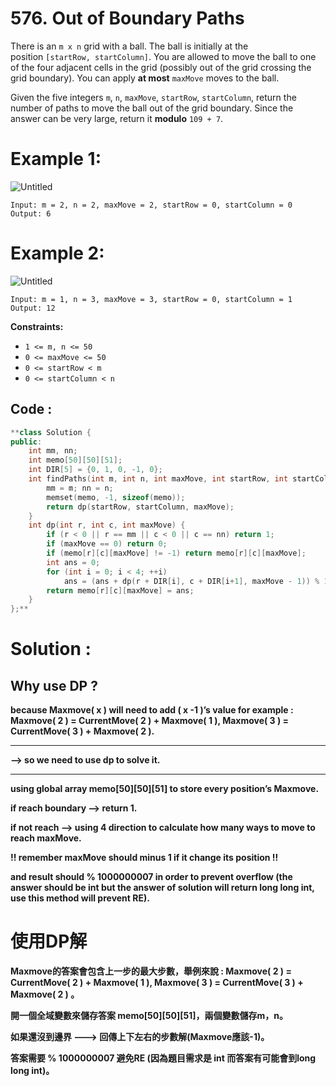 # 576. Out of Boundary Paths

There is an `m x n` grid with a ball. The ball is initially at the position `[startRow, startColumn]`. You are allowed to move the ball to one of the four adjacent cells in the grid (possibly out of the grid crossing the grid boundary). You can apply **at most** `maxMove` moves to the ball.

Given the five integers `m`, `n`, `maxMove`, `startRow`, `startColumn`, return the number of paths to move the ball out of the grid boundary. Since the answer can be very large, return it **modulo** `109 + 7`.

# **Example 1:**

![Untitled](576%20Out%20of%20Boundary%20Paths%20494474f2129c404e87f44508e9a6bbac/Untitled.png)

```
Input: m = 2, n = 2, maxMove = 2, startRow = 0, startColumn = 0
Output: 6
```

# **Example 2:**

![Untitled](576%20Out%20of%20Boundary%20Paths%20494474f2129c404e87f44508e9a6bbac/Untitled%201.png)

```
Input: m = 1, n = 3, maxMove = 3, startRow = 0, startColumn = 1
Output: 12
```

**Constraints:**

- `1 <= m, n <= 50`
- `0 <= maxMove <= 50`
- `0 <= startRow < m`
- `0 <= startColumn < n`

## Code :

```cpp
**class Solution {
public:
    int mm, nn;
    int memo[50][50][51];
    int DIR[5] = {0, 1, 0, -1, 0};
    int findPaths(int m, int n, int maxMove, int startRow, int startColumn) {
        mm = m; nn = n;
        memset(memo, -1, sizeof(memo));
        return dp(startRow, startColumn, maxMove);
    }
    int dp(int r, int c, int maxMove) {
        if (r < 0 || r == mm || c < 0 || c == nn) return 1; 
        if (maxMove == 0) return 0;
        if (memo[r][c][maxMove] != -1) return memo[r][c][maxMove];
        int ans = 0;
        for (int i = 0; i < 4; ++i)
            ans = (ans + dp(r + DIR[i], c + DIR[i+1], maxMove - 1)) % 1000000007;
        return memo[r][c][maxMove] = ans;
    }
};**
```

# Solution :

## Why use DP ?

**because Maxmove( x ) will need to add ( x -1 )’s value for example : Maxmove( 2 ) = CurrentMove( 2 )  + Maxmove( 1 ), Maxmove( 3 ) = CurrentMove( 3 )  + Maxmove( 2 ).**

---

**—> so we need to use dp to solve it.**

---

**using global array memo[50][50][51] to store every position’s Maxmove.** 

**if reach boundary  ——> return 1.**

**if not reach             ——> using 4 direction to calculate how many ways to move to reach maxMove.**

**!! remember maxMove should minus 1 if it change its position !!**

**and result should % 1000000007  in order to prevent  overflow (the answer should be int but the answer of solution will return long long int, use this method will prevent RE).**

# 使用DP解

**Maxmove的答案會包含上一步的最大步數，舉例來說 : Maxmove( 2 ) = CurrentMove( 2 )  + Maxmove( 1 ), Maxmove( 3 ) = CurrentMove( 3 )  + Maxmove( 2 ) 。**

**開一個全域變數來儲存答案 memo[50][50][51]，兩個變數儲存m，n。**

**如果還沒到邊界   ———> 回傳上下左右的步數解(Maxmove應該-1)。**

**答案需要 % 1000000007 避免RE (因為題目需求是 int 而答案有可能會到long long int)。**